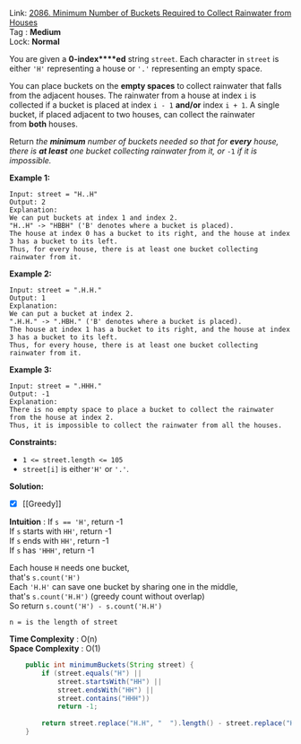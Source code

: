 Link: [2086. Minimum Number of Buckets Required to Collect Rainwater from Houses](https://leetcode.com/problems/minimum-number-of-buckets-required-to-collect-rainwater-from-houses/) <br>
Tag : **Medium**<br>
Lock: **Normal**

You are given a **0-index****ed** string `street`. Each character in `street` is either `'H'` representing a house or `'.'` representing an empty space.

You can place buckets on the **empty spaces** to collect rainwater that falls from the adjacent houses. The rainwater from a house at index `i` is collected if a bucket is placed at index `i - 1` **and/or** index `i + 1`. A single bucket, if placed adjacent to two houses, can collect the rainwater from **both** houses.

Return _the **minimum** number of buckets needed so that for **every** house, there is **at least** one bucket collecting rainwater from it, or_ `-1` _if it is impossible._

**Example 1:**
```
Input: street = "H..H"
Output: 2
Explanation:
We can put buckets at index 1 and index 2.
"H..H" -> "HBBH" ('B' denotes where a bucket is placed).
The house at index 0 has a bucket to its right, and the house at index 3 has a bucket to its left.
Thus, for every house, there is at least one bucket collecting rainwater from it.
```

**Example 2:**
```
Input: street = ".H.H."
Output: 1
Explanation:
We can put a bucket at index 2.
".H.H." -> ".HBH." ('B' denotes where a bucket is placed).
The house at index 1 has a bucket to its right, and the house at index 3 has a bucket to its left.
Thus, for every house, there is at least one bucket collecting rainwater from it.
```

**Example 3:**
```
Input: street = ".HHH."
Output: -1
Explanation:
There is no empty space to place a bucket to collect the rainwater from the house at index 2.
Thus, it is impossible to collect the rainwater from all the houses.
```

**Constraints:**
-   `1 <= street.length <= 105`
-   `street[i]` is either`'H'` or `'.'`.

**Solution:**

- [x] [[Greedy]]

**Intuition** :
If `s == 'H'`, return -1  
If `s` starts with `HH'`, return -1  
If `s` ends with `HH'`, return -1  
If `s` has `'HHH'`, return -1

Each house `H` needs one bucket,  
that's `s.count('H')`  
Each `'H.H'` can save one bucket by sharing one in the middle,  
that's `s.count('H.H')` (greedy count without overlap)  
So return `s.count('H') - s.count('H.H')`

```
n = is the length of street
```
**Time Complexity** : O(n)<br>
**Space Complexity** : O(1)

```java
    public int minimumBuckets(String street) {
        if (street.equals("H") || 
            street.startsWith("HH") || 
            street.endsWith("HH") || 
            street.contains("HHH"))
            return -1;
        
        return street.replace("H.H", "  ").length() - street.replace("H", "").length();
    }
```
